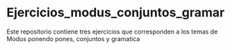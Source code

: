 # Ejercicios_modus_conjuntos_gramar
Este repositorio contiene tres ejercicios que corresponden a los temas de Modus ponendo pones, conjuntos y gramatica
